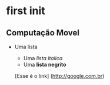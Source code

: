 # first init

## Computação Movel

* Uma lista
	+ Uma *lista italica*
	+ Uma **lista negrito**
	
	[Esse é o link] (http://google.com.br)